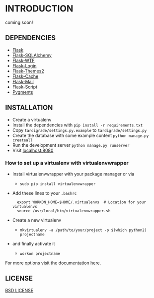 # INTRODUCTION

coming soon!


## DEPENDENCIES

* [Flask](http://flask.pocoo.org)
* [Flask-SQLAlchemy](http://pythonhosted.org/Flask-SQLAlchemy/)
* [Flask-WTF](http://pythonhosted.org/Flask-WTF/)
* [Flask-Login](http://flask-login.readthedocs.org/en/latest/)
* [Flask-Themes2](http://flask-themes2.readthedocs.org/en/latest/)
* [Flask-Cache](http://pythonhosted.org/Flask-Cache/)
* [Flask-Mail](http://pythonhosted.org/flask-mail/)
* [Flask-Script](http://flask-script.readthedocs.org/en/latest/)
* [Pygments](http://pygments.org) 


## INSTALLATION

* Create a virtualenv
* Install the dependencies with `pip install -r requirements.txt`
* Copy `tardigrade/settings.py.example` to `tardigrade/settings.py`
* Create the database with some example content `python manage.py createall`
* Run the development server `python manage.py runserver`
* Visit [localhost:8080](http://localhost:8080)


### How to set up a virtualenv with virtualenvwrapper

* Install virtualenvwrapper with your package manager or via
    * `sudo pip install virtualenvwrapper`

* Add these lines to your `.bashrc`

        export WORKON_HOME=$HOME/.virtualenvs  # Location for your virtualenvs
        source /usr/local/bin/virtualenvwrapper.sh

* Create a new virtualenv
    * `mkvirtualenv -a /path/to/your/project -p $(which python2) projectname`

* and finally activate it
    * `workon projectname`

For more options visit the documentation [here](http://virtualenvwrapper.readthedocs.org/en/latest/index.html).

## LICENSE

[BSD LICENSE](http://flask.pocoo.org/docs/license/#flask-license)
